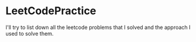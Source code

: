 # LeetCodePractice
I'll try to list down all the leetcode problems that I solved and the approach I used to solve them.
